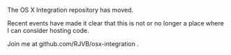 The OS X Integration repository has moved.

Recent events have made it clear that this is not or no longer a place where I can consider hosting code.

Join me at github.com/RJVB/osx-integration .
